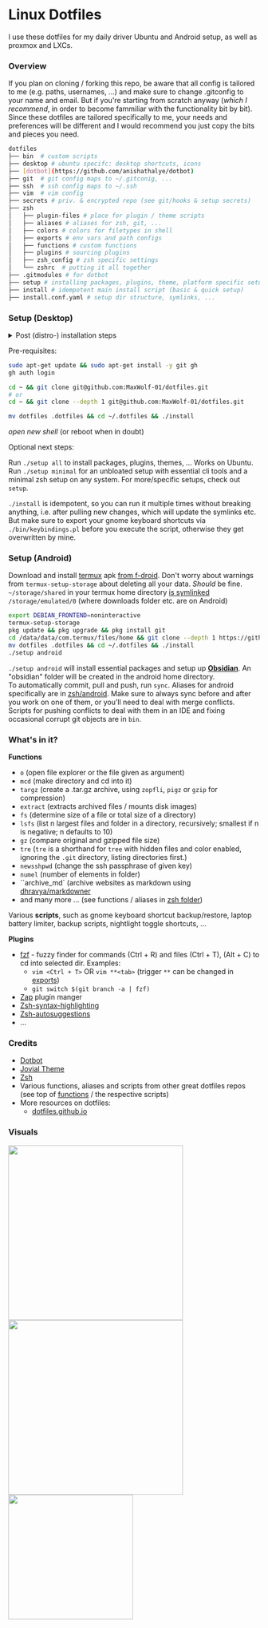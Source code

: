 # Linux Dotfiles

I use these dotfiles for my daily driver Ubuntu and Android setup, as well as proxmox and LXCs.

### Overview

If you plan on cloning / forking this repo, be aware that all config is tailored to me (e.g. paths, usernames, ...) and make sure to change .gitconfig to your name and email.
But if you're starting from scratch anyway (_which I recommend_, in order to become fammiliar with the functionality bit
by bit).
Since these dotfiles are tailored specifically to me, your needs and preferences will be different and I would recommend you just copy the bits and pieces you need.

```bash
dotfiles
├── bin  # custom scripts
├── desktop # ubuntu specifc: desktop shortcuts, icons
├── [dotbot](https://github.com/anishathalye/dotbot)
├── git  # git config maps to ~/.gitconig, ...
├── ssh  # ssh config maps to ~/.ssh
├── vim  # vim config
├── secrets # priv. & encrypted repo (see git/hooks & setup secrets)
├── zsh
│   ├── plugin-files # place for plugin / theme scripts
│   ├── aliases # aliases for zsh, git, ...
│   ├── colors # colors for filetypes in shell
│   ├── exports # env vars and path configs
│   ├── functions # custom functions
│   ├── plugins # sourcing plugins
│   ├── zsh_config # zsh specific settings
│   └── zshrc  # putting it all together
├── .gitmodules # for dotbot
├── setup # installing packages, plugins, theme, platform specific setups, ...
├── install # idempotent main install script (basic & quick setup)
├── install.conf.yaml # setup dir structure, symlinks, ...
```

### Setup (Desktop)

<details>
  <summary>Post (distro-) installation steps</summary>
  
  ```bash
sudo apt update && sudo apt full-upgrade
sudo apt autoremove && sudo apt clean
  ```
</details>

Pre-requisites:

```bash
sudo apt-get update && sudo apt-get install -y git gh
gh auth login
```

```bash
cd ~ && git clone git@github.com:MaxWolf-01/dotfiles.git
# or
cd ~ && git clone --depth 1 git@github.com:MaxWolf-01/dotfiles.git
```

```bash
mv dotfiles .dotfiles && cd ~/.dotfiles && ./install
```

*open new shell* (or reboot when in doubt)

Optional next steps:

Run ``./setup all`` to install packages, plugins, themes, ...
Works on Ubuntu.
Run ``./setup minimal`` for an unbloated setup with essential cli tools and a minimal zsh setup on any system.
For more/specific setups, check out `setup`.

```./install``` is idempotent, so you can run it multiple times without breaking anything, i.e. after pulling new
changes, which will update the symlinks etc.
But make sure to export your gnome keyboard shortcuts via `./bin/keybindings.pl` before you execute the script,
otherwise they
get overwritten by mine.

### Setup (Android)

Download and install [termux](https://github.com/termux/termux-app#github)
apk [from f-droid](https://f-droid.org/en/packages/com.termux/).
Don't worry about warnings from `termux-setup-storage` about deleting all your data. *Should* be fine.  
``~/storage/shared`` in your termux home
directory [is symlinked](https://android.stackexchange.com/a/185949) ``/storage/emulated/0`` (where downloads folder
etc. are on Android)

```bash
export DEBIAN_FRONTEND=noninteractive
termux-setup-storage
pkg update && pkg upgrade && pkg install git
cd /data/data/com.termux/files/home && git clone --depth 1 https://github.com/MaxWolf-01/dotfiles.git
mv dotfiles .dotfiles && cd ~/.dotfiles && ./install
./setup android
```

``./setup android`` will install essential packages and setup up [**Obsidian**](https://obsidian.md/).
An "obsidian" folder will be created in the android home directory.  
To automatically commit, pull and push, run ``sync``.
Aliases for android specifically are in [zsh/android](https://github.com/MaxWolf-01/dotfiles/tree/master/zsh/android).
Make sure to always sync before and after you work on one of them, or you'll need to deal with merge conflicts.
Scripts for pushing conflicts to deal with them in an IDE and fixing occasional corrupt git objects are in `bin`.

### What's in it?

**Functions**

- ``o`` (open file explorer or the file given as argument)
- ``mcd`` (make directory and cd into it)
- ``targz`` (create a .tar.gz archive, using `zopfli`, `pigz` or `gzip` for compression)
- ``extract`` (extracts archived files / mounts disk images)
- ``fs`` (determine size of a file or total size of a directory)
- ``lsfs`` (list n largest files and folder in a directory, recursively; smallest if n is negative; n defaults to 10)
- ``gz`` (compare original and gzipped file size)
- ``tre`` (`tre` is a shorthand for `tree` with hidden files and color enabled, ignoring the `.git` directory, listing
  directories first.)
- ``newsshpwd`` (change the ssh passphrase of given key)
- ``numel`` (number of elements in folder)
- ``archive_md` (archive websites as markdown using [dhravya/markdowner](https://github.com/dhravya/markdowner)
- and many more ... (see functions / aliases in [zsh folder](https://github.com/MaxWolf-01/dotfiles/tree/master/zsh))

Various **scripts**, such as gnome keyboard shortcut backup/restore, laptop battery limiter, backup scripts, nightlight
toggle shortcuts, ...

**Plugins**

- [fzf](https://github.com/junegunn/fzf) - fuzzy finder for commands (Ctrl + R) and files (Ctrl + T), (Alt + C) to cd
  into selected dir. Examples:
    - ``vim <Ctrl + T>`` OR ``vim **<tab>`` (trigger `**` can be changed
      in [exports](https://github.com/MaxWolf-01/dotfiles/blob/master/zsh/exports))
    - ``git switch $(git branch -a | fzf)``
- [Zap](https://github.com/zap-zsh/zap) plugin manger
- [Zsh-syntax-highlighting](https://github.com/zsh-users/zsh-syntax-highlighting)
- [Zsh-autosuggestions](https://github.com/zsh-users/zsh-autosuggestions)
- ...

### Credits

- [Dotbot](https://github.com/anishathalye/dotbot/tree/da928a4c6b65148bfda3138674da1730c143f396)
- [Jovial Theme](https://github.com/zthxxx/jovial)
- [Zsh](https://www.zsh.org/)
- Various functions, aliases and scripts from other great dotfiles repos (see top
  of [functions](https://github.com/MaxWolf-01/dotfiles/blob/master/zsh/functions) / the respective scripts)
- More resources on dotfiles:
    - [dotfiles.github.io](https://dotfiles.github.io/)

### Visuals

<img src="https://github-production-user-asset-6210df.s3.amazonaws.com/69987866/281566583-dbcb2895-8ae7-4ed0-9a7a-b31ae9e71a26.png" width="350">
<img src="https://user-images.githubusercontent.com/69987866/222906712-a760aab9-39dc-40aa-91e2-dd5e89290749.png" width="350">
<img src="https://github.com/MaxWolf-01/dotfiles/assets/69987866/54ade9f2-239f-427a-9888-d8469d0e3134" width="250">
